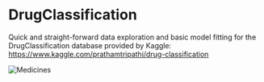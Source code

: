 # DrugClassification
Quick and straight-forward data exploration and basic model fitting for the DrugClassification database provided by Kaggle:
https://www.kaggle.com/prathamtripathi/drug-classification

![Medicines](https://images.sunlive.co.nz/images/sunlive/moh-drugs.jpg)
